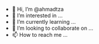 - 👋 Hi, I’m @ahmadtza
- 👀 I’m interested in ...
- 🌱 I’m currently learning ...
- 💞️ I’m looking to collaborate on ...
- 📫 How to reach me ...

<!---
ahmadtza/ahmadtza is a ✨ special ✨ repository because its `README.md` (this file) appears on your GitHub profile.
You can click the Preview link to take a look at your changes.
--->

